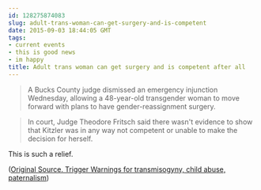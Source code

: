 ```yaml
---
id: 128275874083
slug: adult-trans-woman-can-get-surgery-and-is-competent
date: 2015-09-03 18:44:05 GMT
tags:
- current events
- this is good news
- im happy
title: Adult trans woman can get surgery and is competent after all
---
```

> A Bucks County judge dismissed an emergency injunction Wednesday, allowing a 48-year-old transgender woman to move forward with plans to have gender-reassignment surgery. 

> In court, Judge Theodore Fritsch said there wasn't evidence to show that Kitzler was in any way not competent or unable to make the decision for herself. 

This is such a relief.

([Original Source. Trigger Warnings for transmisogyny, child abuse, paternalism][1])

[1]: http://www.theintell.com/news/local/judge-transgender-woman-can-get-gender-reassignment-surgery-opposed-by/article_5de6c6fe-51c2-11e5-aeb4-f7a7bfbd2328.html
